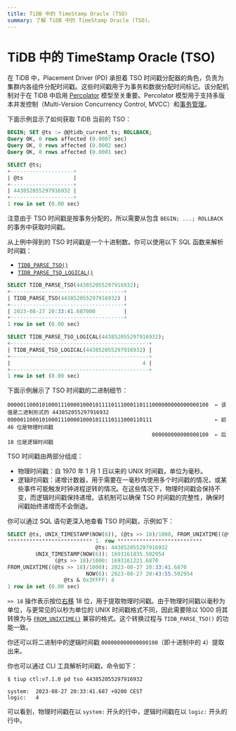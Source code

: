 ```yaml
---
title: TiDB 中的 TimeStamp Oracle (TSO)
summary: 了解 TiDB 中的 TimeStamp Oracle (TSO)。
---
```


# TiDB 中的 TimeStamp Oracle (TSO)

在 TiDB 中，Placement Driver (PD) 承担着 TSO 时间戳分配器的角色，负责为集群内各组件分配时间戳。这些时间戳用于为事务和数据分配时间标记。该分配机制对于在 TiDB 中启用 [Percolator](https://research.google.com/pubs/pub36726.html) 模型至关重要。Percolator 模型用于支持多版本并发控制（Multi-Version Concurrency Control, MVCC）和[事务管理](/transaction-overview.md)。

下面示例显示了如何获取 TiDB 当前的 TSO：

```sql
BEGIN; SET @ts := @@tidb_current_ts; ROLLBACK;
Query OK, 0 rows affected (0.0007 sec)
Query OK, 0 rows affected (0.0002 sec)
Query OK, 0 rows affected (0.0001 sec)

SELECT @ts;
+--------------------+
| @ts                |
+--------------------+
| 443852055297916932 |
+--------------------+
1 row in set (0.00 sec)
```

注意由于 TSO 时间戳是按事务分配的，所以需要从包含 `BEGIN; ...; ROLLBACK` 的事务中获取时间戳。

从上例中得到的 TSO 时间戳是一个十进制数。你可以使用以下 SQL 函数来解析时间戳：

- [`TIDB_PARSE_TSO()`](/functions-and-operators/tidb-functions.md#tidb_parse_tso)
- [`TIDB_PARSE_TSO_LOGICAL()`](/functions-and-operators/tidb-functions.md)

```sql
SELECT TIDB_PARSE_TSO(443852055297916932);
+------------------------------------+
| TIDB_PARSE_TSO(443852055297916932) |
+------------------------------------+
| 2023-08-27 20:33:41.687000         |
+------------------------------------+
1 row in set (0.00 sec)
```

```sql
SELECT TIDB_PARSE_TSO_LOGICAL(443852055297916932);
+--------------------------------------------+
| TIDB_PARSE_TSO_LOGICAL(443852055297916932) |
+--------------------------------------------+
|                                          4 |
+--------------------------------------------+
1 row in set (0.00 sec)
```

下面示例展示了 TSO 时间戳的二进制细节：

```shell
0000011000101000111000010001011110111000110111000000000000000100  ← 该值是二进制形式的 443852055297916932
0000011000101000111000010001011110111000110111                    ← 前 46 位是物理时间戳
                                              000000000000000100  ← 后 18 位是逻辑时间戳
```

TSO 时间戳由两部分组成：

- 物理时间戳：自 1970 年 1 月 1 日以来的 UNIX 时间戳，单位为毫秒。
- 逻辑时间戳：递增计数器，用于需要在一毫秒内使用多个时间戳的情况，或某些事件可能触发时钟进程逆转的情况。在这些情况下，物理时间戳会保持不变，而逻辑时间戳保持递增。该机制可以确保 TSO 时间戳的完整性，确保时间戳始终递增而不会倒退。

你可以通过 SQL 语句更深入地查看 TSO 时间戳，示例如下：

```sql
SELECT @ts, UNIX_TIMESTAMP(NOW(6)), (@ts >> 18)/1000, FROM_UNIXTIME((@ts >> 18)/1000), NOW(6), @ts & 0x3FFFF\G
*************************** 1. row ***************************
                            @ts: 443852055297916932
         UNIX_TIMESTAMP(NOW(6)): 1693161835.502954
               (@ts >> 18)/1000: 1693161221.6870
FROM_UNIXTIME((@ts >> 18)/1000): 2023-08-27 20:33:41.6870
                         NOW(6): 2023-08-27 20:43:55.502954
                  @ts & 0x3FFFF: 4
1 row in set (0.00 sec)
```

`>> 18` 操作表示按位[右移](/functions-and-operators/bit-functions-and-operators.md#右移) 18 位，用于提取物理时间戳。由于物理时间戳以毫秒为单位，与更常见的以秒为单位的 UNIX 时间戳格式不同，因此需要除以 1000 将其转换为与 [`FROM_UNIXTIME()`](/functions-and-operators/date-and-time-functions.md) 兼容的格式。这个转换过程与 `TIDB_PARSE_TSO()` 的功能一致。

你还可以将二进制中的逻辑时间戳 `000000000000000100`（即十进制中的 `4`）提取出来。

你也可以通过 CLI 工具解析时间戳，命令如下：

```shell
$ tiup ctl:v7.1.0 pd tso 443852055297916932
```

```
system:  2023-08-27 20:33:41.687 +0200 CEST
logic:   4
```

可以看到，物理时间戳在以 `system:` 开头的行中，逻辑时间戳在以 `logic:` 开头的行中。
